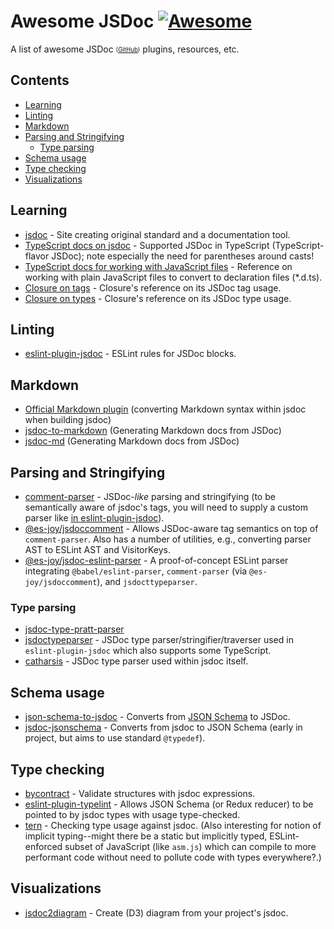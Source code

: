 # Awesome JSDoc [![Awesome](https://awesome.re/badge.svg)](https://awesome.re)

A list of awesome JSDoc <sub><sup>([GitHub](https://github.com/jsdoc/jsdoc))</sup></sub> plugins, resources, etc.

## Contents

- [Learning](#learning)
- [Linting](#linting)
- [Markdown](#markdown)
- [Parsing and Stringifying](#parsing-and-stringifying)
  - [Type parsing](#type-parsing)
- [Schema usage](#schema-usage)
- [Type checking](#type-checking)
- [Visualizations](#visualizations)

## Learning

- [jsdoc](https://jsdoc.app/) - Site creating original standard and a documentation tool.
- [TypeScript docs on jsdoc](https://www.typescriptlang.org/docs/handbook/jsdoc-supported-types.html) - Supported JSDoc in TypeScript (TypeScript-flavor JSDoc); note especially the need for parentheses around casts!
- [TypeScript docs for working with JavaScript files](https://www.typescriptlang.org/docs/handbook/declaration-files/dts-from-js.html) - Reference on working with plain JavaScript files to convert to declaration files (*.d.ts).
- [Closure on tags](https://github.com/google/closure-compiler/wiki/Annotating-JavaScript-for-the-Closure-Compiler#define-type-description) - Closure's reference on its JSDoc tag usage.
- [Closure on types](https://github.com/google/closure-compiler/wiki/Annotating-Types) - Closure's reference on its JSDoc type usage.

## Linting

- [eslint-plugin-jsdoc](https://github.com/gajus/eslint-plugin-jsdoc) - ESLint rules for JSDoc blocks.

## Markdown

- [Official Markdown plugin](https://jsdoc.app/plugins-markdown.html) (converting Markdown syntax within jsdoc when building jsdoc)
- [jsdoc-to-markdown](https://github.com/jsdoc2md/jsdoc-to-markdown) (Generating Markdown docs from JSDoc)
- [jsdoc-md](https://github.com/jaydenseric/jsdoc-md) (Generating Markdown docs from JSDoc)

## Parsing and Stringifying

- [comment-parser](https://github.com/syavorsky/comment-parser) - JSDoc-*like*
  parsing and stringifying (to be semantically aware of jsdoc's tags, you will
  need to supply a custom parser like [in eslint-plugin-jsdoc](https://github.com/gajus/eslint-plugin-jsdoc/blob/master/src/iterateJsdoc.js#L28-L85)).
- [@es-joy/jsdoccomment](https://github.com/es-joy/jsdoccomment) - Allows
  JSDoc-aware tag semantics on top of `comment-parser`. Also has a number of
  utilities, e.g., converting parser AST to ESLint AST and VisitorKeys.
- [@es-joy/jsdoc-eslint-parser](https://github.com/es-joy/jsdoc-eslint-parser) - A
  proof-of-concept ESLint parser integrating `@babel/eslint-parser`,
  `comment-parser` (via `@es-joy/jsdoccomment`), and `jsdocttypeparser`.

### Type parsing

- [jsdoc-type-pratt-parser](https://github.com/simonseyock/jsdoc-type-pratt-parser)
- [jsdoctypeparser](https://github.com/jsdoctypeparser/jsdoctypeparser) - JSDoc type
  parser/stringifier/traverser used in `eslint-plugin-jsdoc` which also supports
  some TypeScript.
- [catharsis](https://github.com/hegemonic/catharsis) - JSDoc type parser used
  within jsdoc itself.

## Schema usage

- [json-schema-to-jsdoc](https://github.com/n3ps/json-schema-to-jsdoc) - Converts
  from [JSON Schema](http://json-schema.org/) to JSDoc.
- [jsdoc-jsonschema](https://github.com/brettz9/jsdoc-jsonschema) - Converts from
  jsdoc to JSON Schema (early in project, but aims to
  use standard `@typedef`).

## Type checking

- [bycontract](https://github.com/dsheiko/bycontract/) - Validate structures with
  jsdoc expressions.
- [eslint-plugin-typelint](https://github.com/yarax/eslint-plugin-typelint) - Allows
  JSON Schema (or Redux reducer) to be pointed to by jsdoc types with
  usage type-checked.
- [tern](https://github.com/ternjs/tern) - Checking type usage against jsdoc.
  (Also interesting for notion of implicit typing--might there be a static
  but implicitly typed, ESLint-enforced subset of JavaScript (like `asm.js`)
  which can compile to more performant code without need to pollute code with
  types everywhere?.)

## Visualizations

- [jsdoc2diagram](https://github.com/amcmillan01/jsdoc2diagram) - Create (D3)
  diagram from your project's jsdoc.
